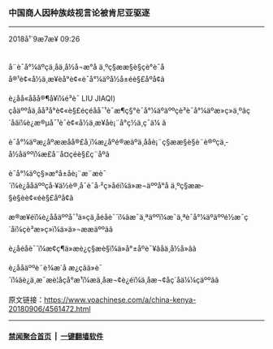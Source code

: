 ### 中国商人因种族歧视言论被肯尼亚驱逐
------------------------

<div class="published">
 <span class="date" title="ä¸­å½æ¶é´">
  <time datetime="2018-09-07T09:26:56+08:00">
   2018å¹´9æ7æ¥ 09:26
  </time>
 </span>
</div>
<br/>
<div class="wsw">
 <p>
  å¨è¯å°¼äºçä¸åä¸­å½å¬æ°å ä¸ºç§ææ­§è§çè°è¯åå®¹è¢«å½ä¸æ¥èå°è¢«è¯å°¼äºå½å±éè§£åºå¢ã
 </p>
 <p>
  è¿åå«ååå®¶å¥ï¼é³è¯ LIU JIAQI) çåäººåä¸åå³å°è¢«è§£éçéåå¯¹è¯æ¶ç§°è¯å°¼äºäººçè³è¯å°¼äºæ»ç»ä¸ºâç´å­âï¼è¿æ®µå¯¹è¯è¢«å½ä¸æ¥åè¡¨å°ç½ä¸ç¯ä¼ ã
 </p>
 <p>
  è¯å°¼äºæ¿åºææåå®£å¸ï¼æ¿åºé®æäºä¸ååè¡¨ç§ææ­§è§è¨è®ºçä¸­å½åäººï¼æ­£å¨å¤çéè§£ç¨åºã
 </p>
 <p>
  è¯å°¼äºç§»æ°å±åè¡¨æ¨æè¯´ï¼è¿ååäººçå·¥ä½è®¸å¯è¯å·²ç»åéï¼ä»æ¬äººå°å ä¸ºç§ææ­§è§èè¢«éè§£åºå¢ã
 </p>
 <p>
  æ®æ¥éï¼è¿ååäººå¯¹ä»çä¸åéåè¯´ï¼âæ¯ä¸ªäººï¼æ¯ä¸ªè¯å°¼äºäººé½æ¯ç´å­ï¼çè³æ»ç»ï¼ä»ä»¬ææäººãâ
 </p>
 <p>
  è¿åéåè¯´ï¼æ¢ç¶ä»æè¿ç§æè§ï¼ä»å°±åºè¯¥âåä¸­å½å»âã
 </p>
 <p>
  è¿ååäººè¨è¾æ´å æ¿çãä»è¯´ï¼âè¿ä¸æ¯æè¦åçå°æ¹ï¼æä¸åæ¬¢è¿éï¼ä¸åæ¬¢åç´å­ä¼¼çäººãâ
 </p>
 <p>
 </p>
</div>

原文链接：https://www.voachinese.com/a/china-kenya-20180906/4561472.html


------------------------
#### [禁闻聚合首页](https://github.com/gfw-breaker/banned-news/blob/master/README.md) &nbsp;|&nbsp;  [一键翻墙软件](https://github.com/gfw-breaker/nogfw/blob/master/README.md)